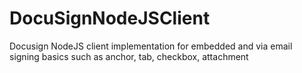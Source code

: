 # DocuSignNodeJSClient
Docusign NodeJS client implementation for embedded and via email signing basics such as anchor, tab, checkbox, attachment

